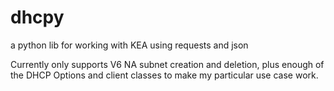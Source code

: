 # dhcpy
a python lib for working with KEA using requests and json

Currently only supports V6 NA subnet creation and deletion, plus enough of the DHCP Options and client classes to make my particular use case work.
